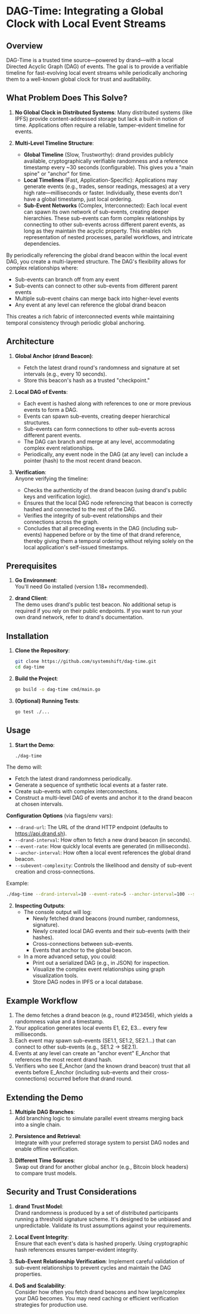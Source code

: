 # DAG-Time: Integrating a Global Clock with Local Event Streams


## Overview

DAG-Time is a trusted time source—powered by drand—with a local Directed Acyclic Graph (DAG) of events. The goal is to provide a verifiable timeline for fast-evolving local event streams while periodically anchoring them to a well-known global clock for trust and auditability.

## What Problem Does This Solve?

1. **No Global Clock in Distributed Systems**: Many distributed systems (like IPFS) provide content-addressed storage but lack a built-in notion of time. Applications often require a reliable, tamper-evident timeline for events.

2. **Multi-Level Timeline Structure**:
   - **Global Timeline** (Slow, Trustworthy): drand provides publicly available, cryptographically verifiable randomness and a reference timestamp every ~30 seconds (configurable). This gives you a "main spine" or "anchor" for time.
   - **Local Timelines** (Fast, Application-Specific): Applications may generate events (e.g., trades, sensor readings, messages) at a very high rate—milliseconds or faster. Individually, these events don't have a global timestamp, just local ordering.
   - **Sub-Event Networks** (Complex, Interconnected): Each local event can spawn its own network of sub-events, creating deeper hierarchies. These sub-events can form complex relationships by connecting to other sub-events across different parent events, as long as they maintain the acyclic property. This enables rich representation of nested processes, parallel workflows, and intricate dependencies.

By periodically referencing the global drand beacon within the local event DAG, you create a multi-layered structure. The DAG's flexibility allows for complex relationships where:
- Sub-events can branch off from any event
- Sub-events can connect to other sub-events from different parent events
- Multiple sub-event chains can merge back into higher-level events
- Any event at any level can reference the global drand beacon

This creates a rich fabric of interconnected events while maintaining temporal consistency through periodic global anchoring.

## Architecture

1. **Global Anchor (drand Beacon)**:
   - Fetch the latest drand round's randomness and signature at set intervals (e.g., every 10 seconds).
   - Store this beacon's hash as a trusted "checkpoint."

2. **Local DAG of Events**:
   - Each event is hashed along with references to one or more previous events to form a DAG.
   - Events can spawn sub-events, creating deeper hierarchical structures.
   - Sub-events can form connections to other sub-events across different parent events.
   - The DAG can branch and merge at any level, accommodating complex event relationships.
   - Periodically, any event node in the DAG (at any level) can include a pointer (hash) to the most recent drand beacon.

3. **Verification**:  
   Anyone verifying the timeline:
   - Checks the authenticity of the drand beacon (using drand's public keys and verification logic).
   - Ensures that the local DAG node referencing that beacon is correctly hashed and connected to the rest of the DAG.
   - Verifies the integrity of sub-event relationships and their connections across the graph.
   - Concludes that all preceding events in the DAG (including sub-events) happened before or by the time of that drand reference, thereby giving them a temporal ordering without relying solely on the local application's self-issued timestamps.

## Prerequisites

1. **Go Environment**:  
   You'll need Go installed (version 1.18+ recommended).

2. **drand Client**:  
   The demo uses drand's public test beacon. No additional setup is required if you rely on their public endpoints. If you want to run your own drand network, refer to drand's documentation.

## Installation

1. **Clone the Repository**:
   ```bash
   git clone https://github.com/systemshift/dag-time.git
   cd dag-time
   ```

2. **Build the Project**:
   ```bash
   go build -o dag-time cmd/main.go
   ```

3. **(Optional) Running Tests**:
   ```bash
   go test ./...
   ```

## Usage

1. **Start the Demo**:
   ```bash
   ./dag-time
   ```

The demo will:
- Fetch the latest drand randomness periodically.
- Generate a sequence of synthetic local events at a faster rate.
- Create sub-events with complex interconnections.
- Construct a multi-level DAG of events and anchor it to the drand beacon at chosen intervals.

**Configuration Options** (via flags/env vars):
- `--drand-url`: The URL of the drand HTTP endpoint (defaults to https://api.drand.sh).
- `--drand-interval`: How often to fetch a new drand beacon (in seconds).
- `--event-rate`: How quickly local events are generated (in milliseconds).
- `--anchor-interval`: How often a local event references the global drand beacon.
- `--subevent-complexity`: Controls the likelihood and density of sub-event creation and cross-connections.

Example:
```bash
./dag-time --drand-interval=10 --event-rate=5 --anchor-interval=100 --subevent-complexity=0.7
```

2. **Inspecting Outputs**:
   - The console output will log:
     - Newly fetched drand beacons (round number, randomness, signature).
     - Newly created local DAG events and their sub-events (with their hashes).
     - Cross-connections between sub-events.
     - Events that anchor to the global beacon.
   - In a more advanced setup, you could:
     - Print out a serialized DAG (e.g., in JSON) for inspection.
     - Visualize the complex event relationships using graph visualization tools.
     - Store DAG nodes in IPFS or a local database.

## Example Workflow

1. The demo fetches a drand beacon (e.g., round #123456), which yields a randomness value and a timestamp.
2. Your application generates local events E1, E2, E3... every few milliseconds.
3. Each event may spawn sub-events (SE1.1, SE1.2, SE2.1...) that can connect to other sub-events (e.g., SE1.2 → SE2.1).
4. Events at any level can create an "anchor event" E_Anchor that references the most recent drand hash.
5. Verifiers who see E_Anchor (and the known drand beacon) trust that all events before E_Anchor (including sub-events and their cross-connections) occurred before that drand round.

## Extending the Demo

1. **Multiple DAG Branches**:  
   Add branching logic to simulate parallel event streams merging back into a single chain.

2. **Persistence and Retrieval**:  
   Integrate with your preferred storage system to persist DAG nodes and enable offline verification.

3. **Different Time Sources**:  
   Swap out drand for another global anchor (e.g., Bitcoin block headers) to compare trust models.

## Security and Trust Considerations

1. **drand Trust Model**:  
   Drand randomness is produced by a set of distributed participants running a threshold signature scheme. It's designed to be unbiased and unpredictable. Validate its trust assumptions against your requirements.

2. **Local Event Integrity**:  
   Ensure that each event's data is hashed properly. Using cryptographic hash references ensures tamper-evident integrity.

3. **Sub-Event Relationship Verification**:
   Implement careful validation of sub-event relationships to prevent cycles and maintain the DAG properties.

4. **DoS and Scalability**:  
   Consider how often you fetch drand beacons and how large/complex your DAG becomes. You may need caching or efficient verification strategies for production use.

